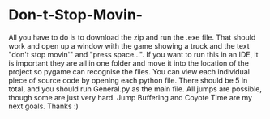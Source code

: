 # Don-t-Stop-Movin-
All you have to do is to download the zip and run the .exe file. That should work and open up a window with the game showing a truck and the text "don't stop movin'" and "press space...". If you want to run this in an IDE, it is important they are all in one folder and move it into the location of the project so pygame can recognise the files. You can view each individual piece of source code by opening each python file. There should be 5 in total, and you should run General.py as the main file. All jumps are possible, though some are just very hard. Jump Buffering and Coyote Time are my next goals.
Thanks :)
